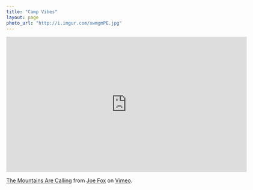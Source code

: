 ```yaml
---
title: "Camp Vibes"
layout: page
photo_url: "http://i.imgur.com/xwmgmPE.jpg"
---
```


<iframe src="https://player.vimeo.com/video/163921854" width="640" height="360" frameborder="0" webkitallowfullscreen mozallowfullscreen allowfullscreen></iframe>
<p><a href="https://vimeo.com/163921854">The Mountains Are Calling</a> from <a href="https://vimeo.com/madeinfox">Joe Fox</a> on <a href="https://vimeo.com">Vimeo</a>.</p>